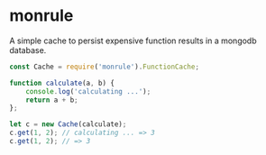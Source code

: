 # monrule
A simple cache to persist expensive function results in a mongodb database.

```js
const Cache = require('monrule').FunctionCache;

function calculate(a, b) {
	console.log('calculating ...');
	return a + b;
};

let c = new Cache(calculate);
c.get(1, 2); // calculating ... => 3
c.get(1, 2); // => 3
```
